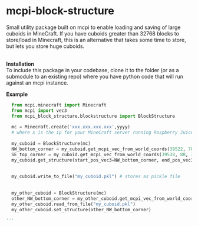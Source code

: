 # mcpi-block-structure
Small utility package built on mcpi to enable loading and saving of large cuboids in MineCraft.  If you have cuboids greater than 32768 blocks to store/load in Minecraft, this is an alternative that takes some time to store, but lets you store huge cuboids.<br><br>

<b>Installation</b><br>
To include this package in your codebase, clone it to the folder (or as a submodule to an existing repo) where you have python code that will run against an mcpi instance.

<b>Example</b><br>
```python
  from mcpi.minecraft import Minecraft
  from mcpi import vec3
  from mcpi_block_structure.blockstructure import BlockStructure
  
  mc = Minecraft.create('xxx.xxx.xxx.xxx',yyyy)  
  # where x is the ip for your MineCraft server running Raspberry Juice plugin and mcpi.  yyyy is the server port
  
  my_cuboid = BlockStructure(mc)
  NW_bottom_corner = my_cuboid.get_mcpi_vec_from_world_coords(39522, 78, 39968)
  SE_top_corner = my_cuboid.get_mcpi_vec_from_world_coords(39538, 88, 39977)
  my_cuboid.get_structure(start_pos_vec3=NW_bottom_corner, end_pos_vec3=SE_top_corner)  # stores the cuboid in memory accessible as my_cuboid.structure
  
  
  my_cuboid.write_to_file("my_cuboid.pkl") # stores as pickle file
  
  
  my_other_cuboid = BlockStructure(mc)
  other_NW_bottom_corner = my_other_cuboid.get_mcpi_vec_from_world_coords(39554,12,39826)
  my_other_cuboid.read_from_file("my_cuboid.pkl")
  my_other_cuboid.set_structure(other_NW_bottom_corner)
  
'''

